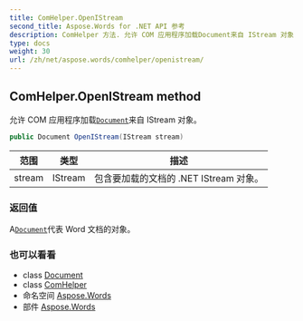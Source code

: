 ```yaml
---
title: ComHelper.OpenIStream
second_title: Aspose.Words for .NET API 参考
description: ComHelper 方法. 允许 COM 应用程序加载Document来自 IStream 对象
type: docs
weight: 30
url: /zh/net/aspose.words/comhelper/openistream/
---
```

## ComHelper.OpenIStream method

允许 COM 应用程序加载[`Document`](../../document/)来自 IStream 对象。

```csharp
public Document OpenIStream(IStream stream)
```

| 范围 | 类型 | 描述 |
| --- | --- | --- |
| stream | IStream | 包含要加载的文档的 .NET IStream 对象。 |

### 返回值

A[`Document`](../../document/)代表 Word 文档的对象。

### 也可以看看

* class [Document](../../document/)
* class [ComHelper](../)
* 命名空间 [Aspose.Words](../../comhelper/)
* 部件 [Aspose.Words](../../../)



